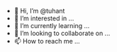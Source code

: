 - 👋 Hi, I’m @tuhant
- 👀 I’m interested in ...
- 🌱 I’m currently learning ...
- 💞️ I’m looking to collaborate on ...
- 📫 How to reach me ...

<!---
tuhant/tuhant is a ✨ special ✨ repository because its `README.md` (this file) appears on your GitHub profile.
You can click the Preview link to take a look at your changes.
--->
